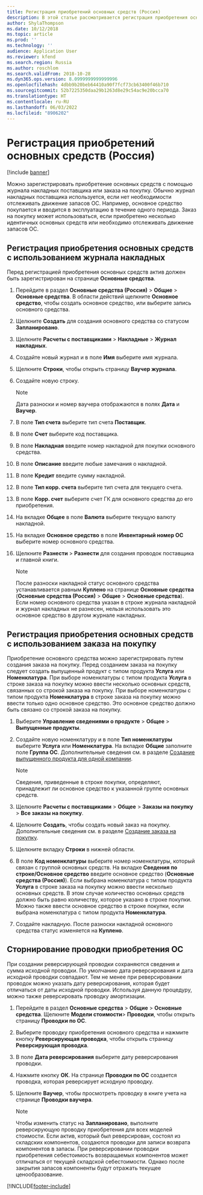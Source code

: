 ```yaml
---
title: Регистрация приобретений основных средств (Россия)
description: В этой статье рассматривается регистрация приобретения основных средств для Microsoft Dynamics 365 Finance в России.
author: ShylaThompson
ms.date: 10/12/2018
ms.topic: article
ms.prod: ''
ms.technology: ''
audience: Application User
ms.reviewer: kfend
ms.search.region: Russia
ms.author: roschlom
ms.search.validFrom: 2018-10-28
ms.dyn365.ops.version: 8.0999999999999996
ms.openlocfilehash: 4dbb9b20beb64410a90f7fcf73cb63400f46b710
ms.sourcegitcommit: 52b7225350daa29b1263d8e29c54ac9e20bcca70
ms.translationtype: HT
ms.contentlocale: ru-RU
ms.lasthandoff: 06/03/2022
ms.locfileid: "8906202"
---
```

# <a name="register-fixed-assets-acquisitions-russia"></a>Регистрация приобретений основных средств (Россия)

[!include [banner](../includes/banner.md)]

Можно зарегистрировать приобретение основных средств с помощью журнала накладных поставщика или заказа на покупку. Обычно журнал накладных поставщика используется, если нет необходимости отслеживать движение запасов ОС. Например, основное средство покупается и вводится в эксплуатацию в течение одного периода. Заказ на покупку может использоваться, если приобретено несколько идентичных основных средств или необходимо отслеживать движение запасов ОС. 

## <a name="register-a-fixed-asset-acquisition-using-an-invoice-journal"></a>Регистрация приобретения основных средств с использованием журнала накладных 

Перед регистрацией приобретения основных средств актив должен быть зарегистрирован на странице <STRONG>Основные средства</STRONG>.

1.  Перейдите в раздел **Основные средства (Россия)** \> **Общие** \> **Основные средства**. В области действий щелкните **Основное средство**, чтобы создать основное средство, или выберите запись основного средства.

2.  Щелкните **Создать** для создания основного средства со статусом **Запланировано**.
    
3.  Щелкните **Расчеты с поставщиками** \> **Накладные** \> **Журнал накладных**.

4.  Создайте новый журнал и в поле **Имя** выберите имя журнала.

5.  Щелкните **Строки**, чтобы открыть страницу **Ваучер журнала**.

6.  Создайте новую строку.
    
    > [!NOTE]
    > Дата разноски и номер ваучера отображаются в полях <STRONG>Дата</STRONG> и <STRONG>Ваучер</STRONG>.

7.  В поле **Тип счета** выберите тип счета **Поставщик**. 
  
8.  В поле **Счет** выберите код поставщика.

9. В поле **Накладная** введите номер накладной для покупки основного средства.

10. В поле **Описание** введите любые замечания о накладной.

11. В поле **Кредит** введите сумму накладной.

12. В поле **Тип корр. счета** выберите тип счета для текущего счета.

13. В поле **Корр. счет** выберите счет ГК для основного средства до его приобретения.

14. На вкладке **Общее** в поле **Валюта** выберите текущую валюту накладной.

15. На вкладке **Основное средство** в поле **Инвентарный номер ОС** выберите номер основного средства.

16. Щелкните **Разнести** \> **Разнести** для создания проводок поставщика и главной книги.
    
    > [!NOTE]
    > После разноски накладной статус основного средства устанавливается равным **Куплено** на странице **Основные средства** (**Основные средства (Россия)** \> **Общие** \> **Основные средства**). Если номер основного средства указан в строке журнала накладной и журнал накладных не разнесен, нельзя использовать это основное средство в другом журнале накладных.
    
## <a name="register-a-fixed-asset-acquisition-using-a-purchase-order"></a>Регистрация приобретения основных средств с использованием заказа на покупку 

Приобретение основного средства можно зарегистрировать путем создания заказа на покупку. Перед созданием заказа на покупку следует создать выпущенный продукт с типом продукта **Услуга** или **Номенклатура**. При выборе номенклатуры с типом продукта **Услуга** в строке заказа на покупку можно ввести несколько основных средств, связанных со строкой заказа на покупку. При выборе номенклатуры с типом продукта **Номенклатура** в строке заказа на покупку можно ввести только одно основное средство. Это основное средство должно быть связано со строкой заказа на покупку.  


1.  Выберите **Управление сведениями о продукте** \> **Общее** \> **Выпущенные продукты**.

2.  Создайте новую номенклатуру и в поле **Тип номенклатуры** выберите **Услуга** или **Номенклатура**. На вкладке **Общие** заполните поле **Группа ОС**. Дополнительные сведения см. в разделе [Создание выпущенного продукта для одной компании](../../supply-chain/pim/tasks/create-released-product-single-company.md).

    > [!NOTE]
    > Сведения, приведенные в строке покупки, определяют, принадлежит ли основное средство к указанной группе основных средств.
    
3.  Щелкните **Расчеты с поставщиками** \> **Общее** \> **Заказы на покупку** \> **Все заказы на покупку**.
4.  Щелкните **Создать**, чтобы создать новый заказ на покупку. Дополнительные сведения см. в разделе [Создание заказа на покупку](../../supply-chain/procurement/tasks/create-purchase-order.md).
5.  Щелкните вкладку **Строки** в нижней области.
6.  В поле **Код номенклатуры** выберите номер номенклатуры, который связан с группой основных средств. На вкладке **Сведения по строке/Основное средство** введите основное средство (**Основные средства (Россия)**). Если выбрана номенклатура с типом продукта **Услуга** в строке заказа на покупку можно ввести несколько основных средств. В этом случае количество основных средств должно быть равно количеству, которое указано в строке покупки. Можно также ввести основное средство в строке покупки, если выбрана номенклатура с типом продукта **Номенклатура**.

7. Создайте накладную. После разноски накладной основного средства статус изменяется на **Куплено**.

## <a name="reverse-a-fixed-asset-acquisition-transaction"></a>Сторнирование проводки приобретения ОС    
    
При создании реверсирующей проводки сохраняются сведения и сумма исходной проводки. По умолчанию дата реверсирования и дата исходной проводки совпадают. Тем не менее при реверсировании проводок можно указать дату реверсирования, которая будет отличаться от даты исходной проводки. Используя данную процедуру, можно также реверсировать проводку амортизации. 

1.  Перейдите в раздел **Основные средства** \> **Общие** \> **Основные средства**. Щелкните **Модели стоимости**\> **Проводки**, чтобы открыть страницу **Проводки по ОС**.

2.  Выберите проводку приобретения основного средства и нажмите кнопку **Реверсирующая проводка**, чтобы открыть страницу **Реверсирующая проводка**.

3.  В поле **Дата реверсирования** выберите дату реверсирования проводки.

4.  Нажмите кнопку **ОК**. На странице **Проводки по ОС** создается проводка, которая реверсирует исходную проводку.

5.  Щелкните **Ваучер**, чтобы просмотреть проводку в книге учета на странице **Проводки ваучера**.

    > [!NOTE]
    > Чтобы изменить статус на **Запланировано**, выполните реверсирующую проводку приобретения для всех моделей стоимости. Если актив, который был реверсирован, состоял из складских компонентов, создаются проводки для записи возврата компонентов в запасы. При реверсировании проводки приобретения себестоимость возвращаемых компонентов может отличаться от текущей складской себестоимости. Однако после закрытия запасов компоненты будут отражать текущее ценообразование.


[!INCLUDE[footer-include](../../includes/footer-banner.md)]
